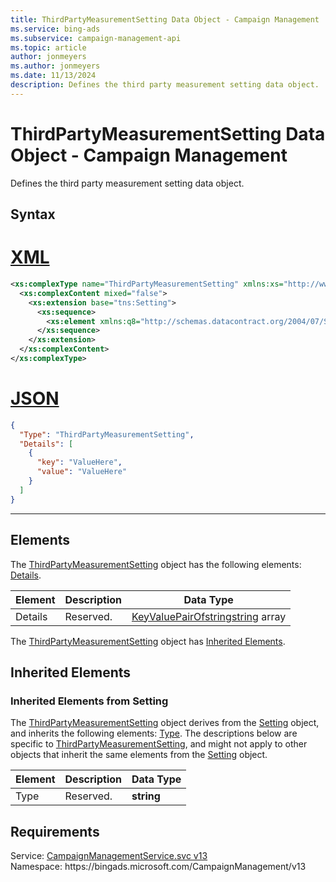 ```yaml
---
title: ThirdPartyMeasurementSetting Data Object - Campaign Management
ms.service: bing-ads
ms.subservice: campaign-management-api
ms.topic: article
author: jonmeyers
ms.author: jonmeyers
ms.date: 11/13/2024
description: Defines the third party measurement setting data object.
---
```

# ThirdPartyMeasurementSetting Data Object - Campaign Management
Defines the third party measurement setting data object.

## Syntax

# [XML](#tab/xml)

```xml
<xs:complexType name="ThirdPartyMeasurementSetting" xmlns:xs="http://www.w3.org/2001/XMLSchema">
  <xs:complexContent mixed="false">
    <xs:extension base="tns:Setting">
      <xs:sequence>
        <xs:element xmlns:q8="http://schemas.datacontract.org/2004/07/System.Collections.Generic" minOccurs="0" name="Details" nillable="true" type="q8:ArrayOfArrayOfKeyValuePairOfstringstring" />
      </xs:sequence>
    </xs:extension>
  </xs:complexContent>
</xs:complexType>
```

# [JSON](#tab/json)

```json
{
  "Type": "ThirdPartyMeasurementSetting",
  "Details": [
    {
      "key": "ValueHere",
      "value": "ValueHere"
    }
  ]
}
```

-----

## <a name="elements"></a>Elements

The [ThirdPartyMeasurementSetting](thirdpartymeasurementsetting.md) object has the following elements: [Details](#details).

|Element|Description|Data Type|
|-----------|---------------|-------------|
|<a name="details"></a>Details|Reserved.|[KeyValuePairOfstringstring](keyvaluepairofstringstring.md) array|

The [ThirdPartyMeasurementSetting](thirdpartymeasurementsetting.md) object has [Inherited Elements](#inheritedelements).

## <a name="inheritedelements"></a>Inherited Elements

### <a name="inheritedelementssetting"></a>Inherited Elements from Setting
The [ThirdPartyMeasurementSetting](thirdpartymeasurementsetting.md) object derives from the [Setting](setting.md) object, and inherits the following elements: [Type](#type). The descriptions below are specific to [ThirdPartyMeasurementSetting](thirdpartymeasurementsetting.md), and might not apply to other objects that inherit the same elements from the [Setting](setting.md) object.  

|Element|Description|Data Type|
|-----------|---------------|-------------|
|<a name="type"></a>Type|Reserved.|**string**|

## Requirements
Service: [CampaignManagementService.svc v13](https://campaign.api.bingads.microsoft.com/Api/Advertiser/CampaignManagement/v13/CampaignManagementService.svc)  
Namespace: https\://bingads.microsoft.com/CampaignManagement/v13  

